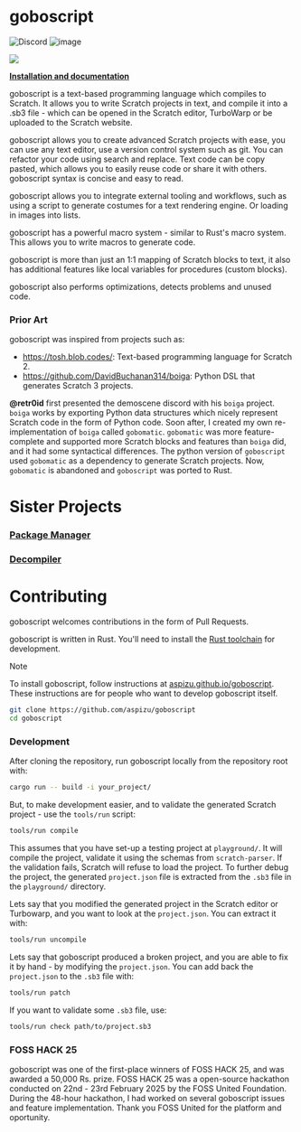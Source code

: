 # goboscript

![Discord](https://img.shields.io/discord/1216842627379363921?style=flat&logo=discord&label=Discord) ![image](https://shields.io/crates/l/goboscript)

![](https://u.cubeupload.com/aspizu/Untitled202412111914.png)

[**Installation and documentation**](https://aspizu.github.io/goboscript)

goboscript is a text-based programming language which compiles to Scratch. It allows
you to write Scratch projects in text, and compile it into a .sb3 file - which can be
opened in the Scratch editor, TurboWarp or be uploaded to the Scratch website.

goboscript allows you to create advanced Scratch projects with ease, you can use any
text editor, use a version control system such as git. You can refactor your code
using search and replace. Text code can be copy pasted, which allows you to easily reuse
code or share it with others. goboscript syntax is concise and easy to read.

goboscript allows you to integrate external tooling and workflows, such as using a
script to generate costumes for a text rendering engine. Or loading in images into
lists.

goboscript has a powerful macro system - similar to Rust's macro system. This allows
you to write macros to generate code.

goboscript is more than just an 1:1 mapping of Scratch blocks to text, it also has
additional features like local variables for procedures (custom blocks).

goboscript also performs optimizations, detects problems and unused code.

### Prior Art

goboscript was inspired from projects such as:

 - <https://tosh.blob.codes/>: Text-based programming language for Scratch 2.
 - <https://github.com/DavidBuchanan314/boiga>: Python DSL that generates Scratch 3 projects.

**@retr0id** first presented the demoscene discord with his `boiga` project. `boiga` works by
exporting Python data structures which nicely represent Scratch code in the form of
Python code. Soon after, I created my own re-implementation of `boiga` called `gobomatic`.
`gobomatic` was more feature-complete and supported more Scratch blocks and features than
`boiga` did, and it had some syntactical differences. The python version of `goboscript`
used `gobomatic` as a dependency to generate Scratch projects. Now, `gobomatic` is abandoned
and `goboscript` was ported to Rust.

# Sister Projects

### [**Package Manager**](https://github.com/aspizu/backpack)

### [**Decompiler**](https://github.com/aspizu/sb2gs)

# Contributing

goboscript welcomes contributions in the form of Pull Requests.

goboscript is written in Rust. You'll need to install the [Rust toolchain](https://www.rust-lang.org/tools/install)
for development.

> [!NOTE]
> To install goboscript, follow instructions at [aspizu.github.io/goboscript](https://aspizu.github.io/goboscript).
> These instructions are for people who want to develop goboscript itself.

```sh
git clone https://github.com/aspizu/goboscript
cd goboscript
```

### Development

After cloning the repository, run goboscript locally from the repository root with:

```sh
cargo run -- build -i your_project/
```

But, to make development easier, and to validate the generated Scratch project - use
the `tools/run` script:

```sh
tools/run compile
```

This assumes that you have set-up a testing project at `playground/`.
It will compile the project, validate it using the schemas from `scratch-parser`.
If the validation fails, Scratch will refuse to load the project. To further debug
the project, the generated `project.json` file is extracted from the `.sb3` file in the
`playground/` directory.

Lets say that you modified the generated project in the Scratch editor or Turbowarp,
and you want to look at the `project.json`. You can extract it with:

```sh
tools/run uncompile
```

Lets say that goboscript produced a broken project, and you are able to fix it by hand -
by modifying the `project.json`. You can add back the `project.json` to the `.sb3` file
with:

```sh
tools/run patch
```

If you want to validate some `.sb3` file, use:

```sh
tools/run check path/to/project.sb3
```

### FOSS HACK 25

goboscript was one of the first-place winners of FOSS HACK 25, and was awarded a 50,000 Rs. prize.
FOSS HACK 25 was a open-source hackathon conducted on 22nd - 23rd February 2025 by the FOSS United
Foundation. During the 48-hour hackathon, I had worked on several goboscript issues and feature
implementation. Thank you FOSS United for the platform and oportunity. 
